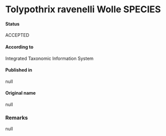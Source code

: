 Tolypothrix ravenelli Wolle SPECIES
=======

#### Status
ACCEPTED

#### According to
Integrated Taxonomic Information System

#### Published in
null

#### Original name
null

### Remarks
null
